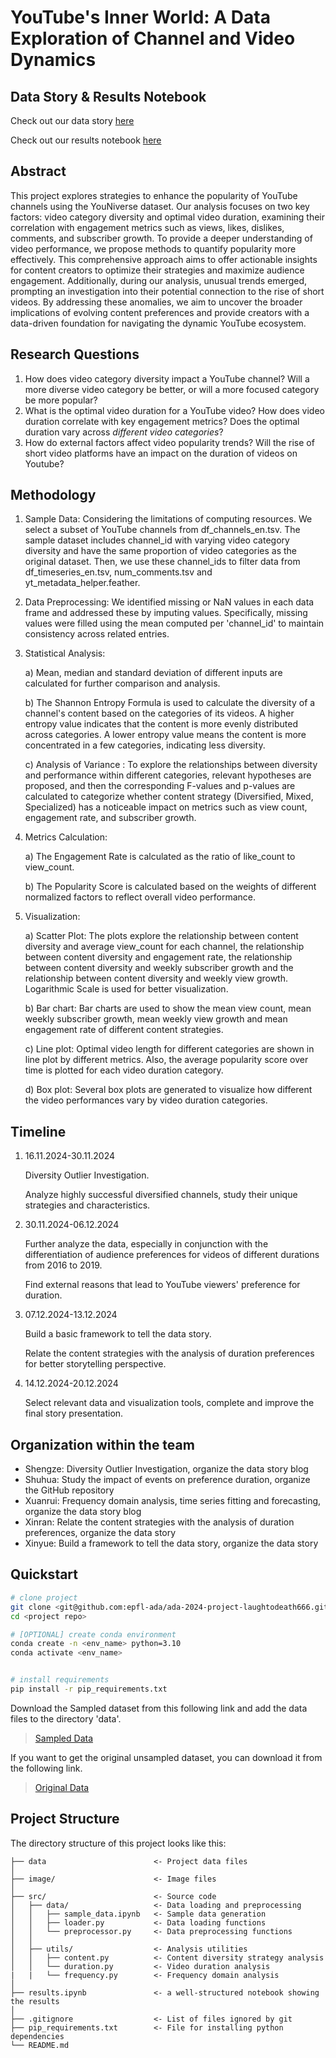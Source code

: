 # YouTube's Inner World: A Data Exploration of Channel and Video Dynamics

## Data Story & Results Notebook

Check out our data story [here](https://necojac.github.io/ada-story/)

Check out our results notebook [here](https://github.com/epfl-ada/ada-2024-project-laughtodeath666/blob/main/results.ipynb)

## Abstract

This project explores strategies to enhance the popularity of YouTube channels using the YouNiverse dataset. Our analysis focuses on two key factors: video category diversity and optimal video duration, examining their correlation with engagement metrics such as views, likes, dislikes, comments, and subscriber growth. To provide a deeper understanding of video performance, we propose methods to quantify popularity more effectively. This comprehensive approach aims to offer actionable insights for content creators to optimize their strategies and maximize audience engagement. Additionally, during our analysis, unusual trends emerged, prompting an investigation into their potential connection to the rise of short videos. By addressing these anomalies, we aim to uncover the broader implications of evolving content preferences and provide creators with a data-driven foundation for navigating the dynamic YouTube ecosystem.

## Research Questions
1. How does video category diversity impact a YouTube channel? Will a more diverse video category be better, or will a more focused category be more popular?
2. What is the optimal video duration for a YouTube video? How does video duration correlate with key engagement metrics? Does the optimal duration vary across *different video categories*?
3. How do external factors affect video popularity trends? Will the rise of short video platforms have an impact on the duration of videos on Youtube?

## Methodology
1. Sample Data: Considering the limitations of computing resources. We select a subset of YouTube channels from df_channels_en.tsv. The sample dataset includes channel_id with varying video category diversity and have the same proportion of video categories as the original dataset. Then, we use these channel_ids to filter data from df_timeseries_en.tsv, num_comments.tsv and yt_metadata_helper.feather.

1. Data Preprocessing: We identified missing or NaN values in each data frame and addressed these by imputing values. Specifically, missing values were filled using the mean computed per 'channel_id' to maintain consistency across related entries.

1. Statistical Analysis: 

   a) Mean, median and standard deviation of different inputs are calculated for further comparison and analysis.

   b) The Shannon Entropy Formula is used to calculate the diversity of a channel's content based on the categories of its videos.  A higher entropy value indicates that the content is more evenly distributed across categories. A lower entropy value means the content is more concentrated in a few categories, indicating less diversity.

   c) Analysis of Variance : To explore the relationships between diversity and performance within different categories, relevant hypotheses are proposed, and then the corresponding F-values and p-values are calculated to categorize whether content strategy (Diversified, Mixed, Specialized) has a noticeable impact on metrics such as view count, engagement rate, and subscriber growth. 

1. Metrics Calculation: 

   a) The Engagement Rate is calculated as the ratio of like_count to view_count.

   b) The Popularity Score is calculated based on the weights of different normalized factors to reflect overall video performance.

1. Visualization: 

   a) Scatter Plot: The plots explore the relationship between content diversity and average view_count for each channel,  the relationship between content diversity and engagement rate, the relationship between content diversity and weekly subscriber growth and the relationship between content diversity and weekly view growth. Logarithmic Scale is used for better visualization.

   b) Bar chart: Bar charts are used to show the mean view count, mean weekly subscriber growth, mean weekly view growth and mean engagement rate of different content strategies.

   c) Line plot: Optimal video length for different categories are shown in line plot by different metrics. Also, the average popularity score over time is plotted for each video duration category.

   d) Box plot: Several box plots are generated to visualize how different the video performances vary by video duration categories.

## Timeline

1. 16.11.2024-30.11.2024

   Diversity Outlier Investigation.

   Analyze highly successful diversified channels, study their unique strategies and characteristics.

2. 30.11.2024-06.12.2024

   Further analyze the data, especially in conjunction with the differentiation of audience preferences for videos of different durations from 2016 to 2019. 

   Find external reasons that lead to YouTube viewers' preference for duration.

3. 07.12.2024-13.12.2024

   Build a basic framework to tell the data story. 

   Relate the content strategies with the analysis of duration preferences for better storytelling perspective.

4. 14.12.2024-20.12.2024

   Select relevant data and visualization tools, complete and improve the final story presentation.

## Organization within the team
- Shengze: Diversity Outlier Investigation, organize the data story blog
- Shuhua: Study the impact of events on preference duration, organize the GitHub repository
- Xuanrui: Frequency domain analysis, time series fitting and forecasting, organize the data story blog
- Xinran: Relate the content strategies with the analysis of duration preferences, organize the data story
- Xinyue: Build a framework to tell the data story, organize the data story


## Quickstart

```bash
# clone project
git clone <git@github.com:epfl-ada/ada-2024-project-laughtodeath666.git>
cd <project repo>

# [OPTIONAL] create conda environment
conda create -n <env_name> python=3.10 
conda activate <env_name>


# install requirements
pip install -r pip_requirements.txt
```

Download the Sampled dataset from this following link and add the data files to the directory 'data'.
> [Sampled Data](https://drive.google.com/drive/folders/1MgLEmq6yTFvKvjFenrXe93HaLlVR8xqw?usp=sharing)

If you want to get the original unsampled dataset, you can download it from the following link.
> [Original Data](https://github.com/epfl-dlab/YouNiverse/tree/master)

## Project Structure

The directory structure of this project looks like this:

```
├── data                        <- Project data files
│
├── image/                      <- Image files 
│   
├── src/                        <- Source code
│   ├── data/                   <- Data loading and preprocessing
│   │   ├── sample_data.ipynb   <- Sample data generation
│   │   ├── loader.py           <- Data loading functions
│   │   └── preprocessor.py     <- Data preprocessing functions
│   │
│   ├── utils/                  <- Analysis utilities
│   │   ├── content.py          <- Content diversity strategy analysis
│   │   └── duration.py         <- Video duration analysis
|   |   └── frequency.py        <- Frequency domain analysis
│
├── results.ipynb               <- a well-structured notebook showing the results
│
├── .gitignore                  <- List of files ignored by git
├── pip_requirements.txt        <- File for installing python dependencies
└── README.md
```

